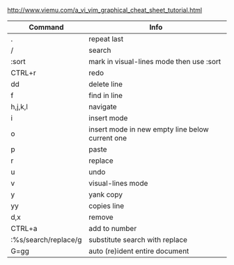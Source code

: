http://www.viemu.com/a_vi_vim_graphical_cheat_sheet_tutorial.html

Command | Info 
--------|--------------
.       | repeat last
/       | search
:sort   | mark in visual-lines mode then use :sort
CTRL+r  | redo
dd      | delete line
f       | find in line
h,j,k,l | navigate
i       | insert mode
o       | insert mode in new empty line below current one
p       | paste
r       | replace 
u       | undo
v       | visual-lines mode
y       | yank copy
yy      | copies line
d,x	| remove
CTRL+a	| add to number
:%s/search/replace/g | substitute search with replace
G=gg	| auto (re)ident entire document

